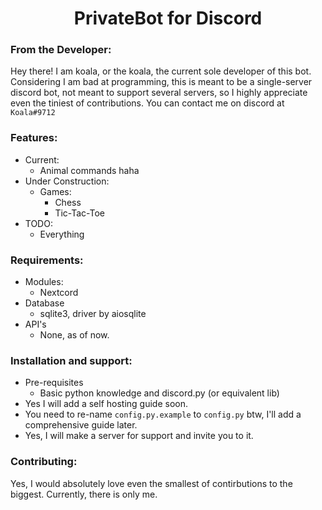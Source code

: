 ## <h1 align="center">PrivateBot for Discord</h1>

### **From the Developer:**
Hey there! I am koala, or the koala, the current sole developer of this bot.\
Considering I am bad at programming, this is meant to be a single-server discord bot, not meant to support several servers, so I highly appreciate even the tiniest of contributions.
You can contact me on discord at `Koala#9712`
### **Features:**
- Current:
    - Animal commands haha
- Under Construction:
    - Games:
        - Chess
        - Tic-Tac-Toe
- TODO:
    - Everything

### **Requirements:**
- Modules:
    - Nextcord
- Database
    - sqlite3, driver by aiosqlite
- API's
    - None, as of now.

### **Installation and support:**
- Pre-requisites
    - Basic python knowledge and discord.py (or equivalent lib)
- Yes I will add a self hosting guide soon.
- You need to re-name `config.py.example` to `config.py` btw, I'll add a comprehensive guide later.
- Yes, I will make a server for support and invite you to it.

### **Contributing:**
Yes, I would absolutely love even the smallest of contirbutions to the biggest.
Currently, there is only me.